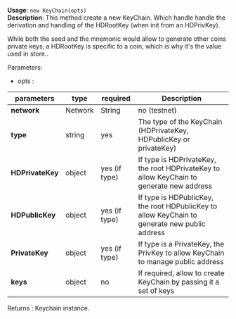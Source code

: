 **Usage**: `new KeyChain(opts)`  
**Description**: This method create a new KeyChain. Which handle handle the derivation and handling of the HDRootKey (when init from an HDPrivKey).  

While both the seed and the mnemonic would allow to generate other coins private keys, a HDRootKey is specific to a coin, which is why it's the value used in store..    

Parameters: 

- opts : 

| parameters                    | type            | required       | Description                                                                                                                                                                    |  
|-------------------------------|-----------------|----------------| ------------------------------------------------------------------------------------------------------------------------------------------------------------------------------ |
| **network**                   | Network|String  | no (testnet)   | The network to use for the KeyChain address derivation                                                          |
| **type**                      | string          | yes            | The type of the KeyChain (HDPrivateKey, HDPublicKey or privateKey) |
| **HDPrivateKey**              | object          | yes (if type)  | If type is HDPrivateKey, the root HDPrivateKey to allow KeyChain to generate new address |
| **HDPublicKey**               | object          | yes (if type)  | If type is HDPublicKey, the root HDPublicKey to allow KeyChain to generate new public address |
| **PrivateKey**                | object          | yes (if type)  | If type is a PrivateKey, the PrivKey to allow KeyChain to manage public address |
| **keys**                      | object          | no             | If required, allow to create KeyChain by passing it a set of keys  |

Returns : Keychain instance.

